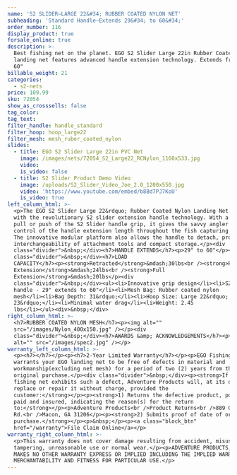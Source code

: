 ```yaml
---
name: 'S2 SLIDER—LARGE 22&#34; RUBBER COATED NYLON NET'
subheading: 'Standard Handle—Extends 29&#34; to 60&#34;'
order_number: 116
display_product: true
forsale_online: true
description: >-
  Best fishing net on the planet. EGO S2 Slider Large 22in Rubber Coated Nylon
  landing net features advanced handle extension technology. Extends from 29" to
  60"
billable_weight: 21
categories:
  - s2-nets
price: 109.99
sku: 72054
show_as_crosssells: false
tag_color:
tag_text:
filter_handle: handle_standard
filter_hoop: hoop_large22
filter_mesh: mesh_ruber_coated_nylon
slides:
  - title: EGO S2 Slider Large 22in PVC Net
    image: /images/nets/72054_S2_Large22_RCNylon_1160x533.jpg
    video:
    is_video: false
  - title: S2 Slider Product Demo Video
    image: /uploads/S2_Slider_Video_Joe_2.0_1200x550.jpg
    video: 'https://www.youtube.com/embed/b8Bd7PJ7KoU'
    is_video: true
left_column_html: >-
  <p>The EGO S2 Slider Large 22&rdquo; Rubber Coated Nylon Landing Net comes
  with the revolutionary S2 slider extension handle technology. With a simple
  pull or push of the S2 Slider handle grip, it gives the savvy angler real-time
  control of the handle extension length throughout the fish capturing process.
  The innovative modular platform also allows the handle to detach, providing
  interchangeability of attachment tools and compact storage.</p><div
  class="divider">&nbsp;</div><h7>HANDLE EXTENDS</h7><p>29" to 60"</p><div
  class="divider">&nbsp;</div><h7>LOAD
  CAPACITY</h7><p><strong>Retracted</strong>&mdash;30lbs<br /><strong>Partial
  Extension</strong>&mdash;24lbs<br /><strong>Full
  Extension</strong>&mdash;20lbs</p><div
  class="divider">&nbsp;</div><ul><li>Innovative grip design</li><li>S2 Slider
  handle - 29" extends to 60"</li><li>Mesh Bag: Rubber coated nylon
  mesh</li><li>Bag Depth: 31&rdquo;</li><li>Hoop Size: Large 22&rdquo; x
  23&rdquo;</li><li>Minimal water drag</li><li>Weight: 2.45
  lbs</li></ul><div>&nbsp;</div>
right_column_html: >-
  <h7>RUBBER COATED NYLON MESH</h7><p><img alt=""
  src="/images/Nylon_400x150.jpg" /></p><div
  class="divider">&nbsp;</div><h7>AWARDS &amp; ACKNOWLEDGEMENTS</h7><p><img
  alt="" src="/images/spec2.jpg" /></p>
warranty_left_column_html: >-
  <p><h7></h7></p><p><h7>2-Year Limited Warranty</h7></p><p>EGO Fishing Gear
  warrants your EGO landing net to be free of defects in material and
  workmanship(excluding net mesh) for a period of two (2) years from the date of
  original purchase.</p><div class="divider">&nbsp;</div><p><strong>If your EGO
  fishing net exhibits such a defect, Adventure Products will, at its option,
  replace or repair it without charge, provided the
  customer:</strong></p><p><strong>1) Returns the defective product, postage
  paid and insured, indicating the reason(s) for the return
  to:</strong></p><p>Adventure Products<br />Product Returns<br />889 Guy Paine
  Rd.<br />Macon, GA 31206</p><p><strong>2) Submits proof of date of original
  purchase.</strong></p><p>&nbsp;</p><p><a class="block_btn"
  href="/warranty">File Claim Online</a></p>
warranty_right_column_html: >-
  <p>This warranty does not cover damage resulting from accident, misuse, abuse,
  tampering, unreasonable use or normal wear.</p><p>ADVENTURE PRODUCTS, INC.
  MAKES NO OTHER WARRANTY EXPRESS OR IMPLIED INCLUDING THE IMPLIED WARRANTIES OF
  MERCHANTABILITY AND FITNESS FOR PARTICULAR USE.</p>
---
```

